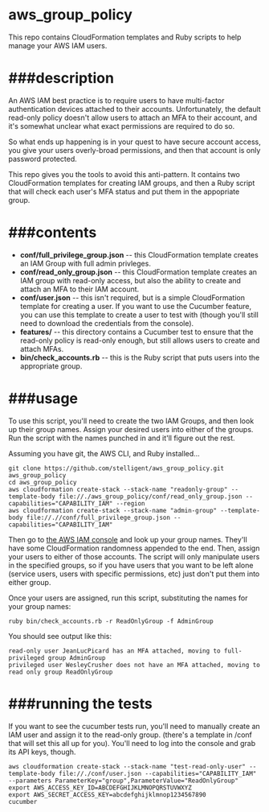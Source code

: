 # aws_group_policy

This repo contains CloudFormation templates and Ruby scripts to help manage your AWS IAM users.

###description
=============
An AWS IAM best practice is to require users to have multi-factor authentication devices attached to their accounts. Unfortunately, the default read-only policy doesn't allow users to attach an MFA to their account, and it's somewhat unclear what exact permissions are required to do so. 

So what ends up happening is in your quest to have secure account access, you give your users overly-broad permissions, and then that account is only password protected. 

This repo gives you the tools to avoid this anti-pattern. It contains two CloudFormation templates for creating IAM groups, and then a Ruby script that will check each user's MFA status and put them in the appopriate group.

###contents
========
* **conf/full_privilege_group.json** -- this CloudFormation template creates an IAM Group with full admin privleges. 
* **conf/read_only_group.json** -- this CloudFormation template creates an IAM group with read-only access, but also the ability to create and attach an MFA to their IAM account.
* **conf/user.json** -- this isn't required, but is a simple CloudFormation template for creating a user. If you want to use the Cucumber feature, you can use this template to create a user to test with (though you'll still need to download the credentials from the console).
* **features/** -- this directory contains a Cucumber test to ensure that the read-only policy is read-only enough, but still allows users to create and attach MFAs. 
* **bin/check_accounts.rb** -- this is the Ruby script that puts users into the appropriate group.

###usage
=====
To use this script, you'll need to create the two IAM Groups, and then look up their group names. Assign your desired users into either of the groups. Run the script with the names punched in and it'll figure out the rest.

Assuming you have git, the AWS CLI, and Ruby installed...

    git clone https://github.com/stelligent/aws_group_policy.git aws_group_policy
    cd aws_group_policy
    aws cloudformation create-stack --stack-name "readonly-group" --template-body file://./aws_group_policy/conf/read_only_group.json --capabilities="CAPABILITY_IAM" --region 
    aws cloudformation create-stack --stack-name "admin-group" --template-body file://.//conf/full_privilege_group.json --capabilities="CAPABILITY_IAM" 

Then go to [the AWS IAM console](https://console.aws.amazon.com/iam) and look up your group names. They'll have some CloudFormation randomness appended to the end. Then, assign your users to either of those accounts. The script will only manipulate users in the specified groups, so if you have users that you want to be left alone (service users, users with specific permissions, etc) just don't put them into either group. 

Once your users are assigned, run this script, substituting the names for your group names:

    ruby bin/check_accounts.rb -r ReadOnlyGroup -f AdminGroup

You should see output like this:

    read-only user JeanLucPicard has an MFA attached, moving to full-privileged group AdminGroup
    privileged user WesleyCrusher does not have an MFA attached, moving to read only group ReadOnlyGroup

    
###running the tests
====
If you want to see the cucumber tests run, you'll need to manually create an IAM user and assign it to the read-only group. (there's a template in /conf that will set this all up for you).  You'll need to log into the console and grab its API keys, though.

    aws cloudformation create-stack --stack-name "test-read-only-user" --template-body file://./conf/user.json --capabilities="CAPABILITY_IAM" --parameters ParameterKey="group",ParameterValue="ReadOnlyGroup"
    export AWS_ACCESS_KEY_ID=ABCDEFGHIJKLMNOPQRSTUVWXYZ
    export AWS_SECRET_ACCESS_KEY=abcdefghijklmnop1234567890
    cucumber 
